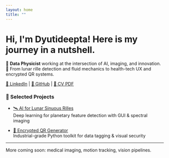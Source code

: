 ```yaml
---
layout: home
title: ""
---
```


# Hi, I'm Dyutideepta! Here is my journey in a nutshell.

🌌 **Data Physicist** working at the intersection of AI, imaging, and innovation.  
🚀 From lunar rille detection and fluid mechanics to health-tech UX and encrypted QR systems.

[🔗 LinkedIn](https://www.linkedin.com/in/dyutideepta-banerjee) | [📂 GitHub](https://github.com/DyutideeptaB) | [📄 CV PDF](https://github.com/DyutideeptaB/Cognition_Bytes_by_Dyutideepta/blob/75a8e17a5f4011c4ee972218a361b9d321c917fd/DyutideeptaBanerjee_CV.pdf)

### 🌟 Selected Projects

- [🛰️ AI for Lunar Sinuous Rilles](./Project/planetary-feature-detection/)  
  Deep learning for planetary feature detection with GUI & spectral imaging

- [🔐 Encrypted QR Generator](./projects/qr-encryption.html)  
  Industrial-grade Python toolkit for data tagging & visual security

---

More coming soon: medical imaging, motion tracking, vision pipelines.
